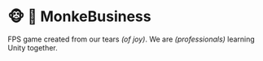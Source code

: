 # 🐵 💼 MonkeBusiness

FPS game created from our tears *(of joy)*. We are *(professionals)* learning Unity together.
